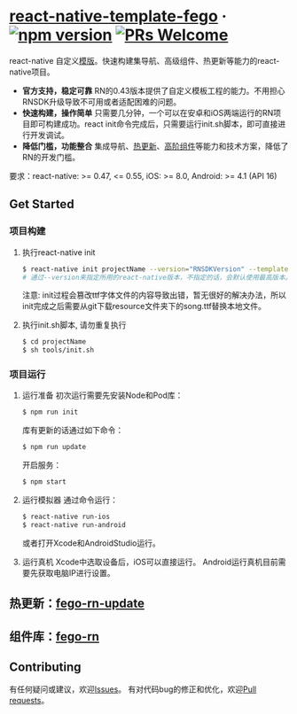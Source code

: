 # [react-native-template-fego](http://fe.hhtcex.com/) &middot; [![npm version](https://badge.fury.io/js/react-native-template-fego.svg)](https://badge.fury.io/js/react-native-template-fego) [![PRs Welcome](https://img.shields.io/badge/PRs-welcome-brightgreen.svg)](https://github.com/fegos/react-native-template-fego/pulls)

react-native 自定义[模版](https://github.com/facebook/react-native/commit/3ee3d2b4b26e0febb4a7be4258c7706feb040516)。快速构建集导航、高级组件、热更新等能力的react-native项目。

- **官方支持，稳定可靠** RN的0.43版本提供了自定义模板工程的能力。不用担心RNSDK升级导致不可用或者适配困难的问题。
- **快速构建，操作简单** 只需要几分钟，一个可以在安卓和iOS两端运行的RN项目即可构建成功。react init命令完成后，只需要运行init.sh脚本，即可直接进行开发调试。
- **降低门槛，功能整合** 集成导航、[热更新](https://github.com/fegos/fego-rn-update/blob/master/README.md)、[高阶组件](https://github.com/fegos/fego-rn/blob/master/README.md)等能力和技术方案，降低了RN的开发门槛。

要求：react-native: >= 0.47, <= 0.55, iOS: >= 8.0, Android: >= 4.1 (API 16)


## Get Started

### 项目构建
1. 执行react-native init

	```bash
	$ react-native init projectName --version="RNSDKVersion" --template fego
	# 通过--version来指定所用的react-native版本，不指定的话，会默认使用最高版本。
	```
	注意: init过程会篡改ttf字体文件的内容导致出错，暂无很好的解决办法，所以init完成之后需要从git下载resource文件夹下的song.ttf替换本地文件。

2. 执行init.sh脚本, 请勿重复执行

	```bash
	$ cd projectName
	$ sh tools/init.sh
	```

### 项目运行
1. 运行准备
	初次运行需要先安装Node和Pod库：

	```bash
	$ npm run init
	```
	库有更新的话通过如下命令：

	```bash
	$ npm run update
	```
	开启服务：

	```bash
	$ npm start
	```
2. 运行模拟器
	通过命令运行：

	```bash
	$ react-native run-ios
	$ react-native run-android
	```
	或者打开Xcode和AndroidStudio运行。

3. 运行真机
	Xcode中选取设备后，iOS可以直接运行。
	Android运行真机目前需要先获取电脑IP进行设置。


## 热更新：[fego-rn-update](https://github.com/fegos/fego-rn-update)

## 组件库：[fego-rn](https://github.com/fegos/fego-rn)

## Contributing
有任何疑问或建议，欢迎[Issues](https://github.com/fegos/react-native-template-fego/issues)。
有对代码bug的修正和优化，欢迎[Pull requests](https://github.com/fegos/react-native-template-fego/pulls)。
